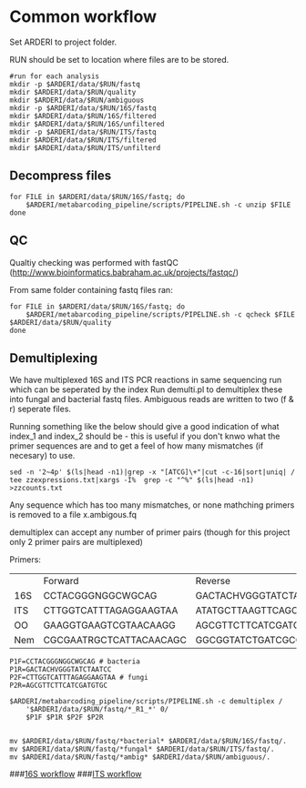 # Common workflow

Set ARDERI to project folder.

RUN should be set to location where files are to be stored.

```shell
#run for each analysis
mkdir -p $ARDERI/data/$RUN/fastq
mkdir $ARDERI/data/$RUN/quality
mkdir $ARDERI/data/$RUN/ambiguous
mkdir -p $ARDERI/data/$RUN/16S/fastq
mkdir $ARDERI/data/$RUN/16S/filtered
mkdir $ARDERI/data/$RUN/16S/unfiltered
mkdir -p $ARDERI/data/$RUN/ITS/fastq
mkdir $ARDERI/data/$RUN/ITS/filtered
mkdir $ARDERI/data/$RUN/ITS/unfilterd
```	
## Decompress files
```shell
for FILE in $ARDERI/data/$RUN/16S/fastq; do 
	$ARDERI/metabarcoding_pipeline/scripts/PIPELINE.sh -c unzip $FILE
done
```
## QC
Qualtiy checking was performed with fastQC (http://www.bioinformatics.babraham.ac.uk/projects/fastqc/)

From same folder containing fastq files ran:
```shell
for FILE in $ARDERI/data/$RUN/16S/fastq; do 
	$ARDERI/metabarcoding_pipeline/scripts/PIPELINE.sh -c qcheck $FILE $ARDERI/data/$RUN/quality
done
```

## Demultiplexing

We have multiplexed 16S and ITS PCR reactions in same sequencing run which can be seperated by the index
Run demulti.pl to demultiplex these into fungal and bacterial fastq files. Ambiguous reads are written to two (f & r) seperate files.

Running something like the below should give a good indication of what index_1 and index_2 should be - this is useful if you don't knwo what the primer sequences are and to get a feel of how many mismatches (if necesary) to use. 
```shell
sed -n '2~4p' $(ls|head -n1)|grep -x "[ATCG]\+"|cut -c-16|sort|uniq| /
tee zzexpressions.txt|xargs -I%  grep -c "^%" $(ls|head -n1) >zzcounts.txt
```

Any sequence which has too many mismatches, or none mathching primers is removed to a file x.ambigous.fq

demultiplex can accept any number of primer pairs (though for this project only 2 primer pairs are multiplexed)

<table>
Primers:
<tr><td><td>Forward<td>Reverse</tr>
<tr><td>16S<td>CCTACGGGNGGCWGCAG<td>GACTACHVGGGTATCTAATCC</tr>
<tr><td>ITS<td>CTTGGTCATTTAGAGGAAGTAA<td>ATATGCTTAAGTTCAGCGGG</tr>
<tr><td>OO<td>GAAGGTGAAGTCGTAACAAGG<td>AGCGTTCTTCATCGATGTGC</tr>
<tr><td>Nem<td>CGCGAATRGCTCATTACAACAGC<td>GGCGGTATCTGATCGCC</tr>
</table>


```shell
P1F=CCTACGGGNGGCWGCAG # bacteria
P1R=GACTACHVGGGTATCTAATCC 
P2F=CTTGGTCATTTAGAGGAAGTAA # fungi
P2R=AGCGTTCTTCATCGATGTGC

$ARDERI/metabarcoding_pipeline/scripts/PIPELINE.sh -c demultiplex /
	'$ARDERI/data/$RUN/fastq/*_R1_*' 0/
	$P1F $P1R $P2F $P2R


mv $ARDERI/data/$RUN/fastq/*bacterial* $ARDERI/data/$RUN/16S/fastq/.
mv $ARDERI/data/$RUN/fastq/*fungal* $ARDERI/data/$RUN/ITS/fastq/.
mv $ARDERI/data/$RUN/fastq/*ambig* $ARDERI/data/$RUN/ambiguous/.
```

###[16S workflow](../master/16S%20%20workflow.md)
###[ITS workflow](../master//ITS%20workflow.md)
